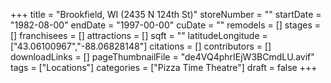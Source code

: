 +++
title = "Brookfield, WI (2435 N 124th St)"
storeNumber = ""
startDate = "1982-08-00"
endDate = "1997-00-00"
cuDate = ""
remodels = []
stages = []
franchisees = []
attractions = []
sqft = ""
latitudeLongitude = ["43.06100967","-88.06828148"]
citations = []
contributors = []
downloadLinks = []
pageThumbnailFile = "de4VQ4phrIEjW3BCmdLU.avif"
tags = ["Locations"]
categories = ["Pizza Time Theatre"]
draft = false
+++
